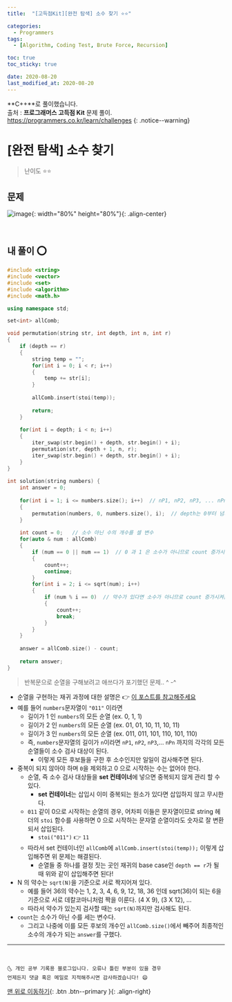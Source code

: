 ```yaml
---
title:  "[고득점Kit][완전 탐색] 소수 찾기 ⭐⭐" 

categories:
  - Programmers
tags:
  - [Algorithm, Coding Test, Brute Force, Recursion]

toc: true
toc_sticky: true

date: 2020-08-20
last_modified_at: 2020-08-20
---
```


**C++**로 풀이했습니다.  
출처 : **프로그래머스 고득점 Kit** 문제 풀이. <https://programmers.co.kr/learn/challenges>
{: .notice--warning}



# [완전 탐색] 소수 찾기

> 난이도 ⭐⭐

## 문제

![image](https://user-images.githubusercontent.com/42318591/90946987-2f0a6500-e46d-11ea-8e85-f11b069f8ea6.png){: width="80%" height="80%"}{: .align-center}

<br>

## 내 풀이 ⭕

```cpp
#include <string>
#include <vector>
#include <set>
#include <algorithm>
#include <math.h>

using namespace std;

set<int> allComb;

void permutation(string str, int depth, int n, int r)
{
    if (depth == r)
    {
        string temp = "";
        for(int i = 0; i < r; i++)
        {
            temp += str[i]; 
        }
        
        allComb.insert(stoi(temp));
        
        return;
    }
    
    for(int i = depth; i < n; i++)
    {
        iter_swap(str.begin() + depth, str.begin() + i);
        permutation(str, depth + 1, n, r);
        iter_swap(str.begin() + depth, str.begin() + i);
    }
}
    
int solution(string numbers) {
    int answer = 0;
    
    for(int i = 1; i <= numbers.size(); i++)  // nP1, nP2, nP3, ... nPn 구하기
    {
        permutation(numbers, 0, numbers.size(), i);  // depth는 0부터 넘겨준다. 
    }
    
    int count = 0;   // 소수 아닌 수의 개수를 셀 변수
    for(auto & num : allComb)
    {
        if (num == 0 || num == 1)  // 0 과 1 은 소수가 아니므로 count 증가시켜준 후 다음 수를 검사하기 위해 continue
        {
            count++;
            continue;
        }
        for(int i = 2; i <= sqrt(num); i++)
        {
            if (num % i == 0)  // 약수가 있다면 소수가 아니므로 count 증가시켜준 후 다음 수를 검사하기 위해 break
            {
                count++;
                break;
            }
        }
    }
    
    answer = allComb.size() - count;
    
    return answer;
}
```

> 반복문으로 순열을 구해보려고 애쓰다가 포기했던 문제.. ^ -^

- 순열을 구현하는 재귀 과정에 대한 설명은 👉 [이 포스트를 참고해주세요](https://ansohxxn.github.io/algorithm/permutation1/)
- 예를 들어 `numbers`문자열이 `"011"` 이라면 
  - 길이가 1 인 `numbers`의 모든 순열 (ex. 0, 1, 1)
  - 길이가 2 인 `numbers`의 모든 순열 (ex. 01, 01, 10, 11, 10, 11)
  - 길이가 3 인 `numbers`의 모든 순열 (ex. 011, 011, 101, 110, 101, 110)
  - 즉, `numbers`문자열의 길이가 `n`이라면 `nP1`, `nP2`, `nP3`,... `nPn` 까지의 각각의 모든 순열들이 소수 검사 대상이 된다.
    - 이렇게 모든 후보들을 구한 후 소수인지만 일일이 검사해주면 된다. 
- 중복이 되지 않아야 하며 `0`을 제외하고 0 으로 시작하는 수는 없어야 한다.
  - 순열, 즉 소수 검사 대상들을 **set 컨테이너**에 넣으면 중복되지 않게 관리 할 수 있다.
    - **set 컨테이너**는 삽입시 이미 중복되는 원소가 있다면 삽입하지 않고 무시한다.
  - `011` 같이 0으로 시작하는 순열의 경우, 어차피 이들은 문자열이므로 string 헤더의 `stoi` 함수를 사용하면 0 으로 시작하는 문자열 순열이라도 숫자로 잘 변환되서 삽입된다.
    - `stoi("011")` 👉 `11`
  - 따라서 set 컨테이너인 `allComb`에 `allComb.insert(stoi(temp));` 이렇게 삽입해주면 위 문제는 해결된다.
    - 순열들 중 하나를 결정 짓는 곳인 재귀의 base case인 `depth == r`가 될 때 위와 같이 삽입해주면 된다! 
- N 의 약수는 `sqrt(N)`을 기준으로 서로 짝지어져 있다.
  - 예를 들어 36의 약수는 1, 2, 3, 4, 6, 9, 12, 18, 36 인데 sqrt(36)이 되는 6을 기준으로 서로 데칼코마니처럼 짝을 이룬다. (4 X 9), (3 X 12), ...
  - 따라서 약수가 있는지 검사할 때는 `sqrt(N)`까지만 검사해도 된다.
- `count`는 소수가 아닌 수를 세는 변수다.
  - 그리고 나중에 이를 모든 후보의 개수인 `allComb.size()`에서 빼주어 최종적인 소수의 개수가 되는 `answer`를 구했다.

***
<br>

    🌜 개인 공부 기록용 블로그입니다. 오류나 틀린 부분이 있을 경우 
    언제든지 댓글 혹은 메일로 지적해주시면 감사하겠습니다! 😄

[맨 위로 이동하기](#){: .btn .btn--primary }{: .align-right}